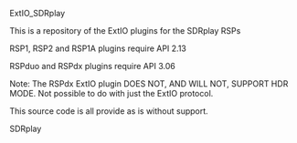 ExtIO_SDRplay

This is a repository of the ExtIO plugins for the SDRplay RSPs

RSP1, RSP2 and RSP1A plugins require API 2.13

RSPduo and RSPdx plugins require API 3.06

Note: The RSPdx ExtIO plugin DOES NOT, AND WILL NOT, SUPPORT HDR MODE. Not possible to do with just the ExtIO protocol.

This source code is all provide as is without support.

SDRplay
